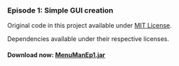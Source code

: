 ### Episode 1: Simple GUI creation

Original code in this project available under [MIT License](LICENSE.txt).

Dependencies available under their respective licenses.

#### Download now: [MenuManEp1.jar](https://s01.oss.sonatype.org/service/local/repositories/releases/content/com/github/the-h-team/menu_man/ep-1-test/1.0/ep-1-test-1.0.jar)
